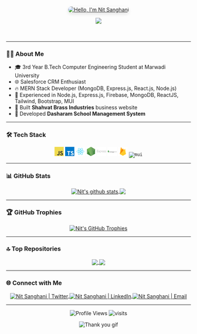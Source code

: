 
<p align="center">
  <a href="https://github.com/NitSanghani">
    <img height="120px" style="object-fit: cover; border-radius: 10px; box-shadow: 0px 4px 10px rgba(0,0,0,0.1);" alt="Hello, I'm Nit Sanghani" src="/your-github-banner.png" />
  </a>
</p>

<p align="center">
  <img src="https://readme-typing-svg.herokuapp.com?color=FF69B4&lines=Passionate+Developer;MERN+Stack+Enthusiast;Salesforce+CRM+Explorer;Problem+Solver" />
</p>

<br />

---

### 👨‍💻 About Me

- 🎓 3rd Year B.Tech Computer Engineering Student at Marwadi University
- 🌐 Salesforce CRM Enthusiast
- 🔥 MERN Stack Developer (MongoDB, Express.js, React.js, Node.js)
- 💼 Experienced in Node.js, Express.js, Firebase, MongoDB, ReactJS, Tailwind, Bootstrap, MUI
- 🚀 Built **Shahvat Brass Industries** business website
- 🎯 Developed **Dasharam School Management System**

---

### 🛠️ Tech Stack

<p align="center">
  <code><img height="25" alt="javascript" src="https://raw.githubusercontent.com/github/explore/main/topics/javascript/javascript.png"></code>
  <code><img height="25" alt="typescript" src="https://raw.githubusercontent.com/github/explore/main/topics/typescript/typescript.png"></code>
  <code><img height="25" alt="react" src="https://raw.githubusercontent.com/github/explore/main/topics/react/react.png"></code>
  <code><img height="25" alt="nodejs" src="https://raw.githubusercontent.com/github/explore/main/topics/nodejs/nodejs.png"></code>
  <code><img height="25" alt="expressjs" src="https://raw.githubusercontent.com/github/explore/main/topics/express/express.png"></code>
  <code><img height="25" alt="mongodb" src="https://raw.githubusercontent.com/github/explore/main/topics/mongodb/mongodb.png"></code>
  <code><img height="25" alt="firebase" src="https://raw.githubusercontent.com/github/explore/main/topics/firebase/firebase.png"></code>
  <code><img height="25" alt="mui" src="https://raw.githubusercontent.com/github/explore/main/topics/material-ui/material-ui.png"></code>
</p>

---

### 📊 GitHub Stats

<p align="center">
  <a href="https://github.com/NitSanghani/github-readme-stats">
    <img align="center" width="50%" src="https://github-readme-stats.vercel.app/api?username=NitSanghani&show_icons=true&include_all_commits=true&theme=radical&hide_border=true" alt="Nit's github stats" />
  </a>
  <a href="https://github.com/NitSanghani/github-readme-stats">
    <img align="center" width="38%" src="https://github-readme-stats.vercel.app/api/top-langs/?username=NitSanghani&layout=compact&theme=radical&hide_border=true" />
  </a>
</p>

---

### 🏆 GitHub Trophies

<p align="center">
  <a href="https://github.com/ryo-ma/github-profile-trophy">
    <img align="center" src="https://github-profile-trophy.vercel.app/?username=NitSanghani&theme=radical&no-frame=true&row=1&column=6" alt="Nit's GitHub Trophies" />
  </a>
</p>

---

### 🔝 Top Repositories

<p align="center">
  <a href="https://github.com/NitSanghani/Shahvat-Brass-Industries">
    <img align="center" src="https://github-readme-stats.vercel.app/api/pin/?username=NitSanghani&repo=Shahvat-Brass-Industries&theme=radical" />
  </a>
  <a href="https://github.com/NitSanghani/Dasharam-School-Management-System">
    <img align="center" src="https://github-readme-stats.vercel.app/api/pin/?username=NitSanghani&repo=Dasharam-School-Management-System&theme=radical" />
  </a>
</p>

---

### 🌐 Connect with Me

<p align="center">
  <a href="https://x.com/nit_sanghani">
    <img align="center" alt="Nit Sanghani | Twitter" width="24px" src="https://raw.githubusercontent.com/anuraghazra/anuraghazra/master/assets/twitter.svg" />
  </a>
  <a href="https://www.linkedin.com/in/nit-sanghani/">
    <img align="center" alt="Nit Sanghani | LinkedIn" width="24px" src="https://upload.wikimedia.org/wikipedia/commons/c/ca/LinkedIn_logo_initials.png" />
  </a>
  <a href="mailto:nitsanghani@gmail.com">
    <img align="center" alt="Nit Sanghani | Email" width="24px" src="https://upload.wikimedia.org/wikipedia/commons/4/4e/Gmail_Icon.png" />
  </a>
</p>

---

<p align="center">
  <img src="https://komarev.com/ghpvc/?username=NitSanghani&style=flat-square&color=blue" alt="Profile Views" />
  <img src="https://badges.pufler.dev/visits/NitSanghani/NitSanghani?color=blue" alt="visits" />
</p>

<p align="center">
  <img src="https://media.giphy.com/media/2t9juAZtcUgd2/giphy.gif" width="200" alt="Thank you gif"/>
</p>
